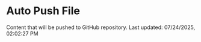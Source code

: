 # Auto Push File

Content that will be pushed to GitHub repository.
Last updated: 07/24/2025, 02:02:27 PM